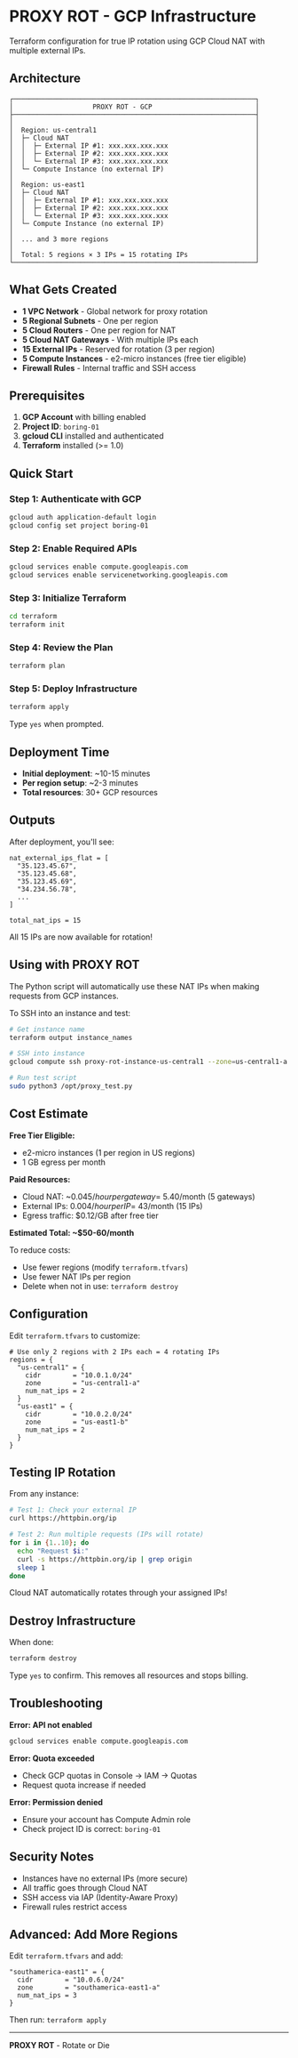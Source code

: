 # PROXY ROT - GCP Infrastructure

Terraform configuration for true IP rotation using GCP Cloud NAT with multiple external IPs.

## Architecture

```
┌─────────────────────────────────────────────────────────────┐
│                    PROXY ROT - GCP                          │
├─────────────────────────────────────────────────────────────┤
│                                                             │
│  Region: us-central1                                        │
│  ├─ Cloud NAT                                               │
│  │  ├─ External IP #1: xxx.xxx.xxx.xxx                      │
│  │  ├─ External IP #2: xxx.xxx.xxx.xxx                      │
│  │  └─ External IP #3: xxx.xxx.xxx.xxx                      │
│  └─ Compute Instance (no external IP)                       │
│                                                             │
│  Region: us-east1                                           │
│  ├─ Cloud NAT                                               │
│  │  ├─ External IP #1: xxx.xxx.xxx.xxx                      │
│  │  ├─ External IP #2: xxx.xxx.xxx.xxx                      │
│  │  └─ External IP #3: xxx.xxx.xxx.xxx                      │
│  └─ Compute Instance (no external IP)                       │
│                                                             │
│  ... and 3 more regions                                     │
│                                                             │
│  Total: 5 regions × 3 IPs = 15 rotating IPs                 │
└─────────────────────────────────────────────────────────────┘
```

## What Gets Created

- **1 VPC Network** - Global network for proxy rotation
- **5 Regional Subnets** - One per region
- **5 Cloud Routers** - One per region for NAT
- **5 Cloud NAT Gateways** - With multiple IPs each
- **15 External IPs** - Reserved for rotation (3 per region)
- **5 Compute Instances** - e2-micro instances (free tier eligible)
- **Firewall Rules** - Internal traffic and SSH access

## Prerequisites

1. **GCP Account** with billing enabled
2. **Project ID**: `boring-01`
3. **gcloud CLI** installed and authenticated
4. **Terraform** installed (>= 1.0)

## Quick Start

### Step 1: Authenticate with GCP

```bash
gcloud auth application-default login
gcloud config set project boring-01
```

### Step 2: Enable Required APIs

```bash
gcloud services enable compute.googleapis.com
gcloud services enable servicenetworking.googleapis.com
```

### Step 3: Initialize Terraform

```bash
cd terraform
terraform init
```

### Step 4: Review the Plan

```bash
terraform plan
```

### Step 5: Deploy Infrastructure

```bash
terraform apply
```

Type `yes` when prompted.

## Deployment Time

- **Initial deployment**: ~10-15 minutes
- **Per region setup**: ~2-3 minutes
- **Total resources**: 30+ GCP resources

## Outputs

After deployment, you'll see:

```
nat_external_ips_flat = [
  "35.123.45.67",
  "35.123.45.68",
  "35.123.45.69",
  "34.234.56.78",
  ...
]

total_nat_ips = 15
```

All 15 IPs are now available for rotation!

## Using with PROXY ROT

The Python script will automatically use these NAT IPs when making requests from GCP instances.

To SSH into an instance and test:

```bash
# Get instance name
terraform output instance_names

# SSH into instance
gcloud compute ssh proxy-rot-instance-us-central1 --zone=us-central1-a

# Run test script
sudo python3 /opt/proxy_test.py
```

## Cost Estimate

**Free Tier Eligible:**
- e2-micro instances (1 per region in US regions)
- 1 GB egress per month

**Paid Resources:**
- Cloud NAT: ~$0.045/hour per gateway = ~$5.40/month (5 gateways)
- External IPs: $0.004/hour per IP = ~$43/month (15 IPs)
- Egress traffic: $0.12/GB after free tier

**Estimated Total: ~$50-60/month**

To reduce costs:
- Use fewer regions (modify `terraform.tfvars`)
- Use fewer NAT IPs per region
- Delete when not in use: `terraform destroy`

## Configuration

Edit `terraform.tfvars` to customize:

```hcl
# Use only 2 regions with 2 IPs each = 4 rotating IPs
regions = {
  "us-central1" = {
    cidr        = "10.0.1.0/24"
    zone        = "us-central1-a"
    num_nat_ips = 2
  }
  "us-east1" = {
    cidr        = "10.0.2.0/24"
    zone        = "us-east1-b"
    num_nat_ips = 2
  }
}
```

## Testing IP Rotation

From any instance:

```bash
# Test 1: Check your external IP
curl https://httpbin.org/ip

# Test 2: Run multiple requests (IPs will rotate)
for i in {1..10}; do
  echo "Request $i:"
  curl -s https://httpbin.org/ip | grep origin
  sleep 1
done
```

Cloud NAT automatically rotates through your assigned IPs!

## Destroy Infrastructure

When done:

```bash
terraform destroy
```

Type `yes` to confirm. This removes all resources and stops billing.

## Troubleshooting

**Error: API not enabled**
```bash
gcloud services enable compute.googleapis.com
```

**Error: Quota exceeded**
- Check GCP quotas in Console → IAM → Quotas
- Request quota increase if needed

**Error: Permission denied**
- Ensure your account has Compute Admin role
- Check project ID is correct: `boring-01`

## Security Notes

- Instances have no external IPs (more secure)
- All traffic goes through Cloud NAT
- SSH access via IAP (Identity-Aware Proxy)
- Firewall rules restrict access

## Advanced: Add More Regions

Edit `terraform.tfvars` and add:

```hcl
"southamerica-east1" = {
  cidr        = "10.0.6.0/24"
  zone        = "southamerica-east1-a"
  num_nat_ips = 3
}
```

Then run: `terraform apply`

---

**PROXY ROT** - Rotate or Die

